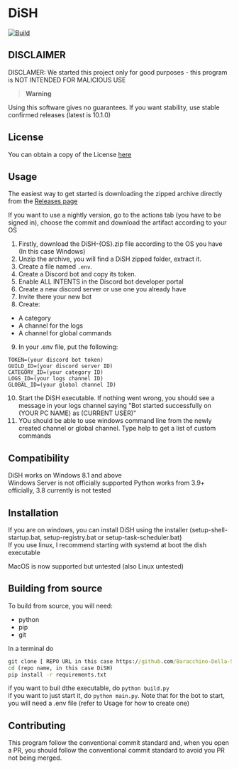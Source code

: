 # DiSH
[![Build](https://github.com/LDevs-Team/DiSH/actions/workflows/main.yml/badge.svg)](https://github.com/LDevs-Team/DiSH/actions/workflows/main.yml)
## DISCLAIMER
DISCLAMER: We started this project only for good purposes - this program is NOT INTENDED FOR MALICIOUS USE

> **Warning**  


Using this software gives no guarantees. If you want stability, use stable confirmed releases (latest is 10.1.0)

## License

You can obtain a copy of the License [here](LICENSE)

## Usage
The easiest way to get started is downloading the zipped archive directly from the [Releases page](https://github.com/barachino-della-scuola/DiSH/releases/latest)

If you want to use a nightly version, go to the actions tab (you have to be signed in), choose the commit and download the artifact according to your OS

1. Firstly, download the DiSH-{OS}.zip file according to the OS you have (In this case Windows)
2. Unzip the archive, you will find a DiSH zipped folder, extract it.
3. Create a file named `.env`.
4. Create a Discord bot and copy its token.
5. Enable ALL INTENTS in the Discord bot developer portal
6. Create a new discord server or use one you already have
7. Invite there your new bot
8. Create:
- A category
- A channel for the logs
- A channel for global commands
9. In your .env file, put the following:
```env
TOKEN=(your discord bot token)
GUILD_ID=(your discord server ID)
CATEGORY_ID=(your category ID)
LOGS_ID=(your logs channel ID)
GLOBAL_ID=(your global channel ID)
```
10. Start the DiSH executable. If nothing went wrong, you should see a message in your logs channel saying "Bot started successfully on (YOUR PC NAME) as (CURRENT USER)"
11. YOu should be able to use windows command line from the newly created channel or global channel. Type help to get a list of custom commands

## Compatibility
DiSH works on Windows 8.1 and above
<br>Windows Server is not officially supported
Python works from 3.9+ officially, 3.8 currently is not tested

## Installation
If you are on windows, you can install DiSH using the installer (setup-shell-startup.bat, setup-registry.bat or setup-task-scheduler.bat)
<br>If you use linux, I recommend starting with systemd at boot the dish executable

MacOS is now supported but untested (also Linux untested)

## Building from source
To build from source, you will need: 
- python
- pip
- git

In a terminal do 
``` bat
git clone [ REPO URL in this case https://github.com/Baracchino-Della-Scuola/DiSH ]
cd (repo name, in this case DiSH)
pip install -r requirements.txt
```
if you want to buil dthe executable, do `python build.py`<br>
if you want to just start it, do `python main.py`. Note that for the bot to start, you will need a .env file (refer to Usage for how to create one)

## Contributing
This program follow the conventional commit standard and, when you open a PR, you should follow the conventional commit standard to avoid you PR not being merged.

